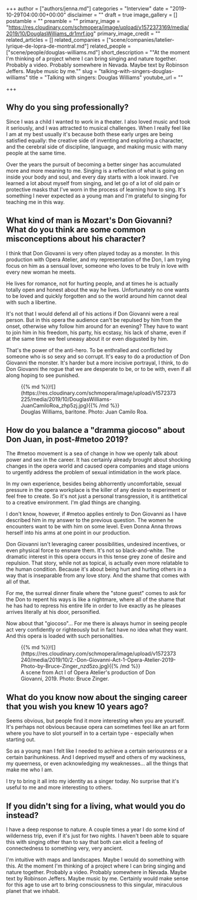 +++
author = ["authors/jenna.md"]
categories = "Interview"
date = "2019-10-29T04:00:00+00:00"
disclaimer = ""
draft = true
image_gallery = []
postamble = ""
preamble = ""
primary_image = "https://res.cloudinary.com/schmopera/image/upload/v1572373169/media/2019/10/DouglasWilliams_dr1mrf.jpg"
primary_image_credit = ""
related_articles = []
related_companies = ["scene/companies/latelier-lyrique-de-lopra-de-montral.md"]
related_people = ["scene/people/douglas-williams.md"]
short_description = "\"At the moment I'm thinking of a project where I can bring singing and nature together. Probably a video. Probably somewhere in Nevada. Maybe text by Robinson Jeffers. Maybe music by me.\""
slug = "talking-with-singers-douglas-williams"
title = "Talking with singers: Douglas Williams"
youtube_url = ""

+++
## Why do you sing professionally?

Since I was a child I wanted to work in a theater. I also loved music and took it seriously, and I was attracted to musical challenges. When I really feel like I am at my best usually it's because both these early urges are being satisfied equally: the creative side of inventing and exploring a character, and the cerebral side of discipline, language, and making music with many people at the same time. 

Over the years the pursuit of becoming a better singer has accumulated more and more meaning to me. Singing is a reflection of what is going on inside your body and soul, and every day starts with a look inward. I've learned a lot about myself from singing, and let go of a lot of old pain or protective masks that I've worn in the process of learning how to sing. It's something I never expected as a young man and I'm grateful to singing for teaching me in this way.

## What kind of man is Mozart's Don Giovanni? What do you think are some common misconceptions about his character?

I think that Don Giovanni is very often played today as a monster. In this production with Opera Atelier, and my representation of the Don, I am trying focus on him as a sensual lover, someone who loves to be truly in love with every new woman he meets. 

He lives for romance, not for hurting people, and at times he is actually totally open and honest about the way he lives. Unfortunately no one wants to be loved and quickly forgotten and so the world around him cannot deal with such a libertine. 

It's not that I would defend all of his actions if Don Giovanni were a real person. But in this opera the audience can't be repulsed by him from the onset, otherwise why follow him around for an evening? They have to want to join him in his freedom, his party, his ecstasy, his lack of shame, even if at the same time we feel uneasy about it or even disgusted by him. 

That's the power of the anti-hero. To be enthralled and conflicted by someone who is so sexy and so corrupt. It's easy to do a production of Don Giovanni the monster. It's harder but a more incisive portrayal, I think, to do Don Giovanni the rogue that we are desperate to be, or to be with, even if all along hoping to see punished.

<figure data-type="image">{{% md %}}![](https://res.cloudinary.com/schmopera/image/upload/v1572373225/media/2019/10/DouglasWilliams-JuanCamiloRoa_zhp5zj.jpg){{% /md %}}

<figcaption>Douglas Williams, baritone. Photo: Juan Camilo Roa.</figcaption>

</figure>

## How do you balance a "dramma giocoso" about Don Juan, in post-#metoo 2019?

The #metoo movement is a sea of change in how we openly talk about power and sex in the career. It has certainly already brought about shocking changes in the opera world and caused opera companies and stage unions to urgently address the problem of sexual intimidation in the work place. 

In my own experience, besides being abhorrently uncomfortable, sexual pressure in the opera workplace is the killer of any desire to experiment or feel free to create. So it's not just a personal transgression, it is antithetical to a creative environment. I'm glad things are changing.

I don't know, however, if #metoo applies entirely to Don Giovanni as I have described him in my answer to the previous question. The women he encounters want to be with him on some level. Even Donna Anna throws herself into his arms at one point in our production. 

Don Giovanni isn't leveraging career possibilities, undesired incentives, or even physical force to ensnare them. It's not so black-and-white. The dramatic interest in this opera occurs in this tense grey zone of desire and repulsion. That story, while not as topical, is actually even more relatable to the human condition. Because it's about being hurt and hurting others in a way that is inseparable from any love story. And the shame that comes with all of that.

For me, the surreal dinner finale where the "stone guest" comes to ask for the Don to repent his ways is like a nightmare, where all of the shame that he has had to repress his entire life in order to live exactly as he pleases arrives literally at his door, personified.

Now about that "giocoso"… For me there is always humor in seeing people act very confidently or righteously but in fact have no idea what they want. And this opera is loaded with such personalities.

<figure data-type="image">{{% md %}}![](https://res.cloudinary.com/schmopera/image/upload/v1572373240/media/2019/10/2.-Don-Giovanni-Act-1-Opera-Atelier-2019-Photo-by-Bruce-Zinger_nzd5zo.jpg){{% /md %}}

<figcaption>A scene from Act I of Opera Atelier's production of Don Giovanni, 2019. Photo: Bruce Zinger.</figcaption>

</figure>

## What do you know now about the singing career that you wish you knew 10 years ago?

Seems obvious, but people find it more interesting when you are yourself. It's perhaps not obvious because opera can sometimes feel like an art form where you have to slot yourself in to a certain type - especially when starting out. 

So as a young man I felt like I needed to achieve a certain seriousness or a certain barihunkiness. And I deprived myself and others of my wackiness, my queerness, or even acknowledging my weaknesses… all the things that make me who I am. 

I try to bring it all into my identity as a singer today. No surprise that it's useful to me and more interesting to others.

## If you didn't sing for a living, what would you do instead?

I have a deep response to nature. A couple times a year I do some kind of wilderness trip, even if it's just for two nights. I haven't been able to square this with singing other than to say that both can elicit a feeling of connectedness to something very, very ancient. 

I'm intuitive with maps and landscapes. Maybe I would do something with this. At the moment I'm thinking of a project where I can bring singing and nature together. Probably a video. Probably somewhere in Nevada. Maybe text by Robinson Jeffers. Maybe music by me. Certainly would make sense for this age to use art to bring consciousness to this singular, miraculous planet that we inhabit.